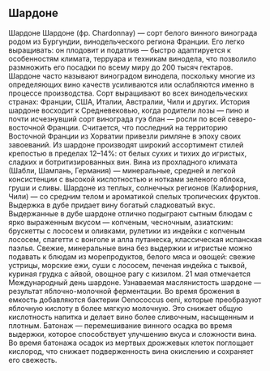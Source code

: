 ## Шардоне 

Шардоне
Шардонe (фр. Chardonnay) — сорт белого винного винограда родом из Бургундии, винодельческого региона Франции. Его легко выращивать: он плодовит и податлив — быстро адаптируется к особенностям климата, терруара и техникам винодела, что позволило размножить его посадки по всему миру до 200 тысяч гектаров. Шардоне часто называют виноградом винодела, поскольку многие из определяющих вино качеств усиливаются или ослабляются именно в процессе производства. Сорт выращивают во всех винодельческих странах: Франции, США, Италии, Австралии, Чили и других.
История шардоне восходит к Средневековью, когда родители лозы — пино и почти исчезнувший сорт винограда гуэ блан — росли по всей северо-восточной Франции. Считается, что последний на территорию Восточной Франции из Хорватии привезли римляне в эпоху своих завоеваний.
Из шардоне производят широкий ассортимент стилей крепостью в пределах 12–14%: от белых сухих и тихих до игристых, сладких и ботритизированных вин.
Вина из прохладного климата (Шабли, Шампань, Германия) — минеральные, средней и легкой консистенции с высокой кислотностью и нотками зеленого яблока, груши и сливы. Шардоне из теплых, солнечных регионов (Калифорния, Чили) — со средним телом и ароматикой спелых тропических фруктов.
Выдержка в дубе придает вину богатый сладковатый вкус.
Выдержанные в дубе шардоне отлично подыграют сытным блюдам с ярко выраженным вкусом — копченым, чесночным, азиатским: брускетты с лососем и оливками, рулетики из индейки с копченым лососем, спагетти с вонголе и алла путанеска, классическая испанская паэлья.
Свежие, минеральные вина без выдержки и игристые можно подавать к блюдам из морепродуктов, белого мяса и овощей: свежие устрицы, морские ежи, суши с лососем, печеная индейка с тыквой, куриная грудка с айвой, овощное рагу с кизилом.
21 мая отмечается Международный день шардоне.
Узнаваемая маслянистость шардоне — результат яблочно-молочной ферментации. Во время брожения в емкость добавляются бактерии Oenococcus oeni, которые преобразуют яблочную кислоту в более мягкую молочную. Это снижает общую кислотность напитка и делает вино более сливочным, насыщенным и плотным.
Батонаж — перемешивание винного осадка во время выдержки, которое способствует улучшению вкуса и сложности вина. Во время батонажа осадок из мертвых дрожжевых клеток поглощает кислород, что снижает подверженность вина окислению и сохраняет его свежесть.
